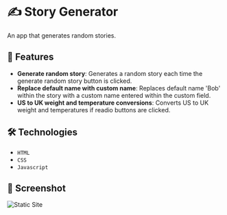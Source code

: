 # ✍️ Story Generator
 
An app that generates random stories.

## 🚀 Features

- **Generate random story**: Generates a random story each time the generate random story button is clicked.
- **Replace default name with custom name**: Replaces default name 'Bob' within the story with a custom name entered within the custom field.
- **US to UK weight and temperature conversions**: Converts US to UK weight and temperatures if readio buttons are clicked.

## 🛠️ Technologies

- `HTML`
- `CSS`
- `Javascript`

## 📸 Screenshot

![Static Site]()
